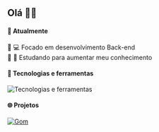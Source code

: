 
## Olá 👋🏻

#### 🚀 Atualmente
🔹 💻 Focado em desenvolvimento Back-end <br>
🔹 📖 Estudando para aumentar meu conhecimento 

#### 🔭 Tecnologias e ferramentas 

<img align="center" src="https://skillicons.dev/icons?i=tailwind,react,javascript,nodejs,go,typescript,mongodb,postgresql,docker,git,neovim" alt="Tecnologias e ferramentas" />


#### 🌐 Projetos

<div style="display: flex; flex-wrap: wrap; gap: 20px; justify-content: space-between;">
  <a href="https://github.com/jhenriquem/Gom">
    <img src="https://github-readme-stats.vercel.app/api/pin/?username=jhenriquem&repo=Gom&theme=nord" alt="Gom">
  </a>
</div>
